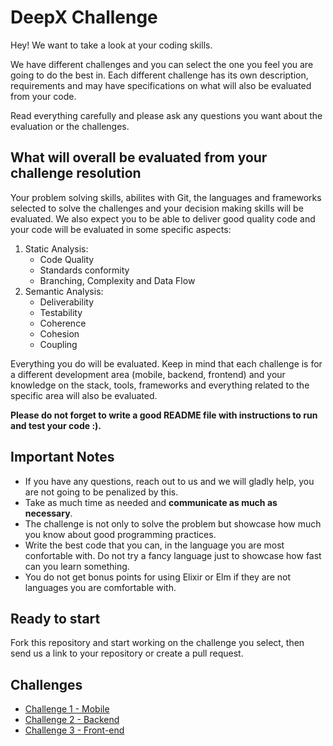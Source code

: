 # DeepX Challenge

Hey! We want to take a look at your coding skills.

We have different challenges and you can select the one you feel you are going to do the best in.
Each different challenge has its own description, requirements and may have specifications on what will also be evaluated from your code.

Read everything carefully and please ask any questions you want about the evaluation or the challenges.

## What will overall be evaluated from your challenge resolution

Your problem solving skills, abilites with Git, the languages and frameworks selected to solve the challenges and your decision making skills will be evaluated. We also expect you to be able to deliver good quality code and your code will be evaluated in some specific aspects:

1. Static Analysis:
    - Code Quality
    - Standards conformity
    - Branching, Complexity and Data Flow
2. Semantic Analysis:
    - Deliverability
    - Testability
    - Coherence
    - Cohesion
    - Coupling

Everything you do will be evaluated.
Keep in mind that each challenge is for a different development area (mobile, backend, frontend) and your knowledge on the stack, tools, frameworks and everything related to the specific area will also be evaluated.

**Please do not forget to write a good README file with instructions to run and test your code :).**

## Important Notes

- If you have any questions, reach out to us and we will gladly help, you are not going to be penalized by this.
- Take as much time as needed and **communicate as much as necessary**.
- The challenge is not only to solve the problem but showcase how much you know about good programming practices.
- Write the best code that you can, in the language you are most confortable with. Do not try a fancy language just to showcase how fast can you learn something.
- You do not get bonus points for using Elixir or Elm if they are not languages you are comfortable with.

## Ready to start

Fork this repository and start working on the challenge you select, then send us a link to your repository or create a pull request.

## Challenges

- [Challenge 1 - Mobile](/challenge1.md)
- [Challenge 2 - Backend](/challenge2.md)
- [Challenge 3 - Front-end](/challenge3.md)
